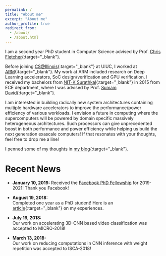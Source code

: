 ```yaml
---
permalink: /
title: "About me"
excerpt: "About me"
author_profile: true
redirect_from: 
  - /about/
  - /about.html
---
```


I am a second year PhD student in Computer Science advised by Prof. [Chris Fletcher](http://cwfletcher.net){:target="_blank"}. 

Before joining [CS@Illinois](https://cs.illinois.edu){:target="_blank"} at UIUC, I worked at [ARM](https://www.arm.com){:target="_blank"}. My work at ARM included research on Deep Learning accelerators, SoC design/verification and GPU verification. I received my bachelors from [NIT-K Surathkal](http://www.nitk.ac.in){:target="_blank"} in 2015 from ECE department, where I was advised by Prof. [Sumam David](http://sumam.nitk.ac.in){:target="_blank"}.

I am interested in building radically new system architectures containing multiple hardware accelerators to improve the performance/power efficiency of various workloads. I envision a future in computing where the supercomputers will be powered by domain specific massively heterogeneous architectures. Such processors can give unprecedented boost in both performance and power efficiency while helping us build the next generation exascale computers! If that resonates with your thoughts, feel free to drop me a line!

I penned some of my thoughts in [my blog](https://karthikhegde.blogspot.in/){:target="_blank"}.



Recent News
======

- **January 10, 2019:** 
    Received the [Facebook PhD Fellowship](https://research.fb.com/programs/fellowship/) for 2019-2021! Thank you Facebook!

- **August 19, 2018:**  
    Completed one year as a PhD student! Here is an [article](https://medium.com/@hegdekartik7/first-year-of-ph-d-experiences-dos-and-donts-e3577e2ce161){:target="_blank"} on my experiences.

- **July 19, 2018:**  
    Our work on accelerating 3D-CNN based video classification was accepted to MICRO-2018!

- **March 13, 2018:**  
    Our work on reducing computations in CNN inference with weight repetition was accepted to ISCA-2018!
